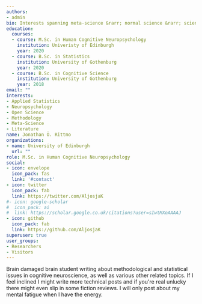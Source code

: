 ```yaml
---
authors:
- admin
bio: Interests spanning meta-science &rarr; normal science &rarr; science communication &rarr; poetry &rarr; absurdity.
education:
  courses:
  - course: M.Sc. in Human Cognitive Neuropsychology
    institution: Univeristy of Edinburgh
    year: 2020
  - course: B.Sc. in Statistics
    institution: University of Gothenburg
    year: 2020
  - course: B.Sc. in Cognitive Science
    institution: University of Gothenburg
    year: 2018
email: ""
interests:
- Applied Statistics
- Neuropsychology
- Open Science
- Methodology
- Meta-Science
- Literature
name: Jonathan Ö. Rittmo
organizations:
- name: University of Edinburgh
  url: ""
role: M.Sc. in Human Cognitive Neuropsychology
social:
- icon: envelope
  icon_pack: fas
  link: '#contact'
- icon: twitter
  icon_pack: fab
  link: https://twitter.com/AljosjaK
#- icon: google-scholar
#  icon_pack: ai
#  link: https://scholar.google.co.uk/citations?user=sIwtMXoAAAAJ
- icon: github
  icon_pack: fab
  link: https://github.com/AljosjaK
superuser: true
user_groups:
- Researchers
- Visitors
---
```


Brain damaged brain student writing about methodological and statistical issues in cognitive neuroscience, 
as well as various other related topics. If I feel inclined I might write more technical 
posts and if you're real unlucky there might even slip in some fiction reviews. I will only post
about my mental fatigue when I have the energy. 